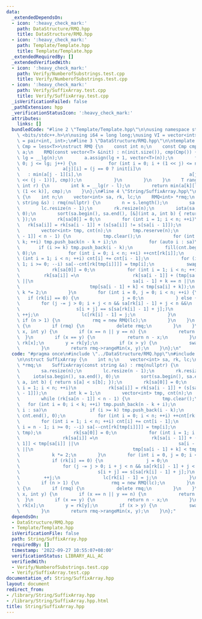 ```yaml
---
data:
  _extendedDependsOn:
  - icon: ':heavy_check_mark:'
    path: DataStructure/RMQ.hpp
    title: DataStructure/RMQ.hpp
  - icon: ':heavy_check_mark:'
    path: Template/Template.hpp
    title: Template/Template.hpp
  _extendedRequiredBy: []
  _extendedVerifiedWith:
  - icon: ':heavy_check_mark:'
    path: Verify/NumberofSubstrings.test.cpp
    title: Verify/NumberofSubstrings.test.cpp
  - icon: ':heavy_check_mark:'
    path: Verify/SuffixArray.test.cpp
    title: Verify/SuffixArray.test.cpp
  _isVerificationFailed: false
  _pathExtension: hpp
  _verificationStatusIcon: ':heavy_check_mark:'
  attributes:
    links: []
  bundledCode: "#line 2 \"Template/Template.hpp\"\n\nusing namespace std;\n\n#include\
    \ <bits/stdc++.h>\n\nusing i64 = long long;\nusing VI = vector<int>;\nusing pii\
    \ = pair<int, int>;\n#line 3 \"DataStructure/RMQ.hpp\"\n\ntemplate <class T, class\
    \ Cmp = less<T>>\nstruct RMQ {\n    const int n;\n    const Cmp cmp;\n    vector<vector<T>>\
    \ a;\n    RMQ(const vector<T> &init) : n(init.size()), cmp(Cmp()) {\n        int\
    \ lg = __lg(n);\n        a.assign(lg + 1, vector<T>(n));\n        for (int j =\
    \ 0; j <= lg; j++) {\n            for (int i = 0; i + (1 << j) <= n; i++) {\n\
    \                a[j][i] = (j == 0 ? init[i]\n                               \
    \   : min(a[j - 1][i],\n                                        a[j - 1][i + (1\
    \ << (j - 1))], cmp));\n            }\n        }\n    }\n    T rangeMin(int l,\
    \ int r) {\n        int k = __lg(r - l);\n        return min(a[k][l], a[k][r -\
    \ (1 << k)], cmp);\n    }\n};\n#line 4 \"String/SuffixArray.hpp\"\n\nstruct SuffixArray\
    \ {\n    int n;\n    vector<int> sa, rk, lc;\n    RMQ<int> *rmq;\n    SuffixArray(const\
    \ string &s) : rmq(nullptr) {\n        n = s.length();\n        sa.resize(n);\n\
    \        lc.resize(n - 1);\n        rk.resize(n);\n        iota(sa.begin(), sa.end(),\
    \ 0);\n        sort(sa.begin(), sa.end(), [&](int a, int b) { return s[a] < s[b];\
    \ });\n        rk[sa[0]] = 0;\n        for (int i = 1; i < n; ++i)\n         \
    \   rk[sa[i]] = rk[sa[i - 1]] + (s[sa[i]] != s[sa[i - 1]]);\n        int k = 1;\n\
    \        vector<int> tmp, cnt(n);\n        tmp.reserve(n);\n        while (rk[sa[n\
    \ - 1]] < n - 1) {\n            tmp.clear();\n            for (int i = 0; i <\
    \ k; ++i) tmp.push_back(n - k + i);\n            for (auto i : sa)\n         \
    \       if (i >= k) tmp.push_back(i - k);\n            fill(cnt.begin(), cnt.end(),\
    \ 0);\n            for (int i = 0; i < n; ++i) ++cnt[rk[i]];\n            for\
    \ (int i = 1; i < n; ++i) cnt[i] += cnt[i - 1];\n            for (int i = n -\
    \ 1; i >= 0; --i) sa[--cnt[rk[tmp[i]]]] = tmp[i];\n            swap(rk, tmp);\n\
    \            rk[sa[0]] = 0;\n            for (int i = 1; i < n; ++i)\n       \
    \         rk[sa[i]] =\n                    rk[sa[i - 1]] + (tmp[sa[i - 1]] < tmp[sa[i]]\
    \ ||\n                                     sa[i - 1] + k == n ||\n           \
    \                          tmp[sa[i - 1] + k] < tmp[sa[i] + k]);\n           \
    \ k *= 2;\n        }\n        for (int i = 0, j = 0; i < n; ++i) {\n         \
    \   if (rk[i] == 0) {\n                j = 0;\n            } else {\n        \
    \        for (j -= j > 0; i + j < n && sa[rk[i] - 1] + j < n &&\n            \
    \                     s[i + j] == s[sa[rk[i] - 1] + j];)\n                   \
    \ ++j;\n                lc[rk[i] - 1] = j;\n            }\n        }\n       \
    \ if (n > 1) {\n            rmq = new RMQ(lc);\n        }\n    }\n    ~SuffixArray()\
    \ {\n        if (rmq) {\n            delete rmq;\n        }\n    }\n    int lcp(int\
    \ x, int y) {\n        if (x == n || y == n) {\n            return 0;\n      \
    \  }\n        if (x == y) {\n            return n - x;\n        }\n        x =\
    \ rk[x];\n        y = rk[y];\n        if (x > y) {\n            swap(x, y);\n\
    \        }\n        return rmq->rangeMin(x, y);\n    }\n};\n"
  code: "#pragma once\n#include \"../DataStructure/RMQ.hpp\"\n#include \"../Template/Template.hpp\"\
    \n\nstruct SuffixArray {\n    int n;\n    vector<int> sa, rk, lc;\n    RMQ<int>\
    \ *rmq;\n    SuffixArray(const string &s) : rmq(nullptr) {\n        n = s.length();\n\
    \        sa.resize(n);\n        lc.resize(n - 1);\n        rk.resize(n);\n   \
    \     iota(sa.begin(), sa.end(), 0);\n        sort(sa.begin(), sa.end(), [&](int\
    \ a, int b) { return s[a] < s[b]; });\n        rk[sa[0]] = 0;\n        for (int\
    \ i = 1; i < n; ++i)\n            rk[sa[i]] = rk[sa[i - 1]] + (s[sa[i]] != s[sa[i\
    \ - 1]]);\n        int k = 1;\n        vector<int> tmp, cnt(n);\n        tmp.reserve(n);\n\
    \        while (rk[sa[n - 1]] < n - 1) {\n            tmp.clear();\n         \
    \   for (int i = 0; i < k; ++i) tmp.push_back(n - k + i);\n            for (auto\
    \ i : sa)\n                if (i >= k) tmp.push_back(i - k);\n            fill(cnt.begin(),\
    \ cnt.end(), 0);\n            for (int i = 0; i < n; ++i) ++cnt[rk[i]];\n    \
    \        for (int i = 1; i < n; ++i) cnt[i] += cnt[i - 1];\n            for (int\
    \ i = n - 1; i >= 0; --i) sa[--cnt[rk[tmp[i]]]] = tmp[i];\n            swap(rk,\
    \ tmp);\n            rk[sa[0]] = 0;\n            for (int i = 1; i < n; ++i)\n\
    \                rk[sa[i]] =\n                    rk[sa[i - 1]] + (tmp[sa[i -\
    \ 1]] < tmp[sa[i]] ||\n                                     sa[i - 1] + k == n\
    \ ||\n                                     tmp[sa[i - 1] + k] < tmp[sa[i] + k]);\n\
    \            k *= 2;\n        }\n        for (int i = 0, j = 0; i < n; ++i) {\n\
    \            if (rk[i] == 0) {\n                j = 0;\n            } else {\n\
    \                for (j -= j > 0; i + j < n && sa[rk[i] - 1] + j < n &&\n    \
    \                             s[i + j] == s[sa[rk[i] - 1] + j];)\n           \
    \         ++j;\n                lc[rk[i] - 1] = j;\n            }\n        }\n\
    \        if (n > 1) {\n            rmq = new RMQ(lc);\n        }\n    }\n    ~SuffixArray()\
    \ {\n        if (rmq) {\n            delete rmq;\n        }\n    }\n    int lcp(int\
    \ x, int y) {\n        if (x == n || y == n) {\n            return 0;\n      \
    \  }\n        if (x == y) {\n            return n - x;\n        }\n        x =\
    \ rk[x];\n        y = rk[y];\n        if (x > y) {\n            swap(x, y);\n\
    \        }\n        return rmq->rangeMin(x, y);\n    }\n};"
  dependsOn:
  - DataStructure/RMQ.hpp
  - Template/Template.hpp
  isVerificationFile: false
  path: String/SuffixArray.hpp
  requiredBy: []
  timestamp: '2022-09-27 10:55:07+08:00'
  verificationStatus: LIBRARY_ALL_AC
  verifiedWith:
  - Verify/NumberofSubstrings.test.cpp
  - Verify/SuffixArray.test.cpp
documentation_of: String/SuffixArray.hpp
layout: document
redirect_from:
- /library/String/SuffixArray.hpp
- /library/String/SuffixArray.hpp.html
title: String/SuffixArray.hpp
---
```

